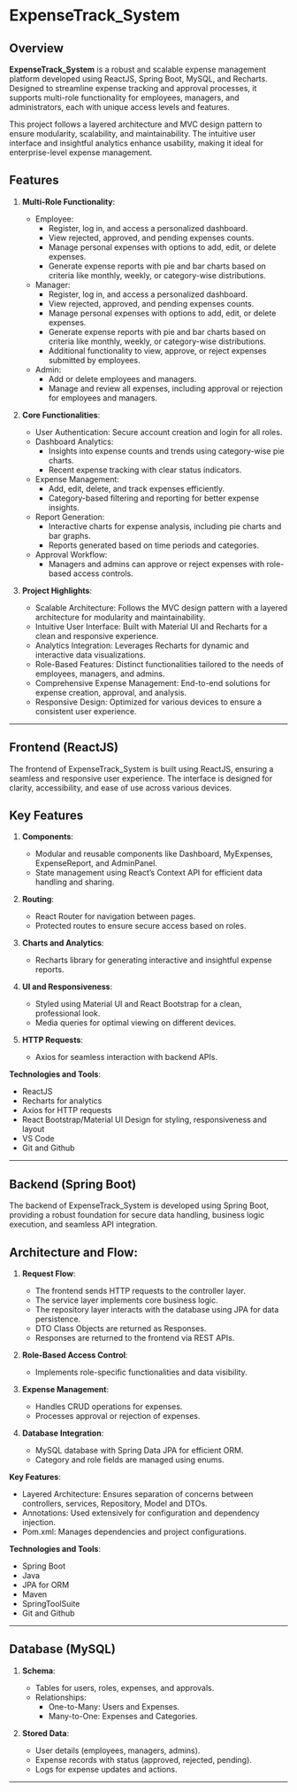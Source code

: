 # ExpenseTrack_System

## Overview

**ExpenseTrack_System** is a robust and scalable expense management platform developed using ReactJS, Spring Boot, MySQL, and Recharts. Designed to streamline expense tracking and approval processes, it supports multi-role functionality for employees, managers, and administrators, each with unique access levels and features.

This project follows a layered architecture and MVC design pattern to ensure modularity, scalability, and maintainability. The intuitive user interface and insightful analytics enhance usability, making it ideal for enterprise-level expense management.

## Features

1. **Multi-Role Functionality**:
    - Employee: 
        - Register, log in, and access a personalized dashboard.
        - View rejected, approved, and pending expenses counts.
        - Manage personal expenses with options to add, edit, or delete expenses.
        - Generate expense reports with pie and bar charts based on criteria like monthly, weekly, or category-wise distributions.
    - Manager:
        - Register, log in, and access a personalized dashboard.
        - View rejected, approved, and pending expenses counts.
        - Manage personal expenses with options to add, edit, or delete expenses.
        - Generate expense reports with pie and bar charts based on criteria like monthly, weekly, or category-wise distributions.
        - Additional functionality to view, approve, or reject expenses submitted by employees.
    - Admin:
        - Add or delete employees and managers.
        - Manage and review all expenses, including approval or rejection for employees and managers.

2. **Core Functionalities**:
    - User Authentication: Secure account creation and login for all roles.
    - Dashboard Analytics:
        - Insights into expense counts and trends using category-wise pie charts.
        - Recent expense tracking with clear status indicators.
    - Expense Management:
        - Add, edit, delete, and track expenses efficiently.
        - Category-based filtering and reporting for better expense insights.
    - Report Generation:
        - Interactive charts for expense analysis, including pie charts and bar graphs.
        - Reports generated based on time periods and categories.
    - Approval Workflow:
        - Managers and admins can approve or reject expenses with role-based access controls.

3. **Project Highlights**: 
    - Scalable Architecture: Follows the MVC design pattern with a layered architecture for modularity and maintainability.
    - Intuitive User Interface: Built with Material UI and Recharts for a clean and responsive experience.
    - Analytics Integration: Leverages Recharts for dynamic and interactive data visualizations.
    - Role-Based Features: Distinct functionalities tailored to the needs of employees, managers, and admins.
    - Comprehensive Expense Management: End-to-end solutions for expense creation, approval, and analysis.
    - Responsive Design: Optimized for various devices to ensure a consistent user experience.

---

## Frontend (ReactJS)

The frontend of ExpenseTrack_System is built using ReactJS, ensuring a seamless and responsive user experience. The interface is designed for clarity, accessibility, and ease of use across various devices.

## Key Features

1. **Components**:
    - Modular and reusable components like Dashboard, MyExpenses, ExpenseReport, and AdminPanel.
    - State management using React’s Context API for efficient data handling and sharing.

2. **Routing**:
    - React Router for navigation between pages.
    - Protected routes to ensure secure access based on roles.
    
3. **Charts and Analytics**:
    - Recharts library for generating interactive and insightful expense reports.
    
4. **UI and Responsiveness**:
    - Styled using Material UI and React Bootstrap for a clean, professional look.
    - Media queries for optimal viewing on different devices.
      
5. **HTTP Requests**:
    - Axios for seamless interaction with backend APIs.

**Technologies and Tools**:
  - ReactJS
  - Recharts for analytics
  - Axios for HTTP requests
  - React Bootstrap/Material UI Design for styling, responsiveness and layout
  - VS Code
  - Git and Github

---

## Backend (Spring Boot)

The backend of ExpenseTrack_System is developed using Spring Boot, providing a robust foundation for secure data handling, business logic execution, and seamless API integration.

## Architecture and Flow:

1. **Request Flow**:
    - The frontend sends HTTP requests to the controller layer.
    - The service layer implements core business logic.
    - The repository layer interacts with the database using JPA for data persistence.
    - DTO Class Objects are returned as Responses.
    - Responses are returned to the frontend via REST APIs.

2. **Role-Based Access Control**:
    - Implements role-specific functionalities and data visibility.

3. **Expense Management**:
    - Handles CRUD operations for expenses.
    - Processes approval or rejection of expenses.
    
4. **Database Integration**:
    - MySQL database with Spring Data JPA for efficient ORM.
    - Category and role fields are managed using enums.


**Key Features**:
  - Layered Architecture: Ensures separation of concerns between controllers, services, Repository, Model and DTOs.
  - Annotations: Used extensively for configuration and dependency injection.
  - Pom.xml: Manages dependencies and project configurations.


**Technologies and Tools**:
  - Spring Boot
  - Java
  - JPA for ORM
  - Maven
  - SpringToolSuite
  - Git and Github

---

## Database (MySQL)

1. **Schema**:
    - Tables for users, roles, expenses, and approvals.
    - Relationships:
        - One-to-Many: Users and Expenses.
        - Many-to-One: Expenses and Categories.

2. **Stored Data**:
    - User details (employees, managers, admins).
    - Expense records with status (approved, rejected, pending).
    - Logs for expense updates and actions.

---
